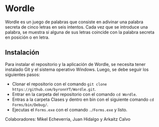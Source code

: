 # Wordle

Wordle es un juego de palabras que consiste en adivinar una palabra secreta de cinco letras en seis intentos. Cada vez que se introduce una palabra, se muestra si alguna de sus letras coincide con la palabra secreta en posición o en letra.

## Instalación

Para instalar el repositorio y la aplicación de Wordle, se necesita tener instalado Git y el sistema operativo Windows. Luego, se debe seguir los siguientes pasos:

- Clonar el repositorio con el comando `git clone https://github.com/byronnYT/Wordle.git`.
- Entrar en la carpeta del repositorio con el comando `cd Wordle`.
- Entras a la carpeta Clases y dentro en bin con el siguiente comando `cd Forms/bin/Debug/`.
- Ejecutas el `Forms.exe` con el comando `./Forms.exe` y listo.

Colaboradores: Mikel Echeverria, Juan Hidalgo y Arkaitz Calvo
